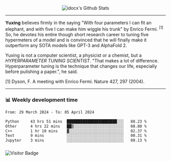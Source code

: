 <div align="center">
    <img align="center" src="https://github-readme-stats.vercel.app/api?username=idocx&show_icons=true&count_private=true&hide_border=true" alt="idocx's Github Stats"></img>
</div>

---

**Yuxing** believes firmly in the saying "With four parameters I can fit an elephant, and with five I can make him wiggle his trunk" by Enrico Fermi. <sup>[1]</sup> So, he devotes his entire though short research career to tuning five hypermeters of a model and is convinced that he will finally make it outperform any SOTA models like GPT-3 and AlphaFold 2.

Yuxing is not a computer scientist, a physicist or a chemist, but a *HYPERPARAMETER TUNING SCIENTIST*. "That makes a lot of difference. Hyperparameter tuning is the technique that changes our life, especially before pulishing a paper.", he said.

[1] Dyson, F. A meeting with Enrico Fermi. Nature 427, 297 (2004).


---

### 📊 Weekly development time
<!--START_SECTION:waka-->

```txt
From: 29 March 2024 - To: 05 April 2024

Python     43 hrs 51 mins  ██████████████████████░░░   88.23 %
Other      4 hrs 22 mins   ██▒░░░░░░░░░░░░░░░░░░░░░░   08.80 %
C++        1 hr 10 mins    ▓░░░░░░░░░░░░░░░░░░░░░░░░   02.37 %
Text       9 mins          ░░░░░░░░░░░░░░░░░░░░░░░░░   00.31 %
Jupyter    3 mins          ░░░░░░░░░░░░░░░░░░░░░░░░░   00.13 %
```

<!--END_SECTION:waka-->

### 

![Visitor Badge](https://visitor-badge.laobi.icu/badge?page_id=idocx.idocx)